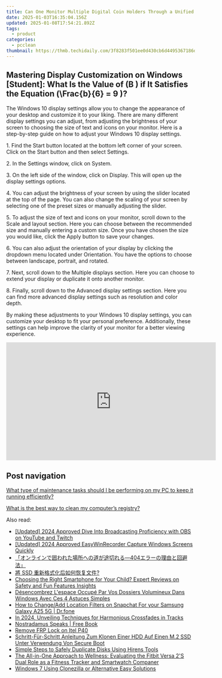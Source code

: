 ```yaml
---
title: Can One Monitor Multiple Digital Coin Holders Through a Unified Balance Verification Tool? – Innovations From YL Software Solutions
date: 2025-01-03T16:35:04.156Z
updated: 2025-01-08T17:54:21.892Z
tags:
  - product
categories:
  - pcclean
thumbnail: https://thmb.techidaily.com/3f8283f501ee0d430cb6d4495367186d5cee7442e26fa273382b19ae26cbaade.png
---
```


## Mastering Display Customization on Windows [Student]: What Is the Value of \(B \) if It Satisfies the Equation \(\Frac{b}{6} = 9 \)?

The Windows 10 display settings allow you to change the appearance of your desktop and customize it to your liking. There are many different display settings you can adjust, from adjusting the brightness of your screen to choosing the size of text and icons on your monitor. Here is a step-by-step guide on how to adjust your Windows 10 display settings. 

1\. Find the Start button located at the bottom left corner of your screen. Click on the Start button and then select Settings.

2\. In the Settings window, click on System.

3\. On the left side of the window, click on Display. This will open up the display settings options. 

4\. You can adjust the brightness of your screen by using the slider located at the top of the page. You can also change the scaling of your screen by selecting one of the preset sizes or manually adjusting the slider.

5\. To adjust the size of text and icons on your monitor, scroll down to the Scale and layout section. Here you can choose between the recommended size and manually entering a custom size. Once you have chosen the size you would like, click the Apply button to save your changes.

6\. You can also adjust the orientation of your display by clicking the dropdown menu located under Orientation. You have the options to choose between landscape, portrait, and rotated.

7\. Next, scroll down to the Multiple displays section. Here you can choose to extend your display or duplicate it onto another monitor.

8\. Finally, scroll down to the Advanced display settings section. Here you can find more advanced display settings such as resolution and color depth. 

By making these adjustments to your Windows 10 display settings, you can customize your desktop to fit your personal preference. Additionally, these settings can help improve the clarity of your monitor for a better viewing experience.

<!-- affiliate ads begin -->
<iframe width="560" height="315" src="https://www.youtube.com/embed/XVsiIO7hWOc?si=UvWnqxaI_yHwEr74" title="YouTube video player" frameborder="0" allow="accelerometer; autoplay; clipboard-write; encrypted-media; gyroscope; picture-in-picture; web-share" referrerpolicy="strict-origin-when-cross-origin" allowfullscreen></iframe>
<!-- affiliate ads end -->

## Post navigation

[What type of maintenance tasks should I be performing on my PC to keep it running efficiently?](https://tools.techidaily.com/pcclean/products/)

[What is the best way to clean my computer’s registry?](https://tools.techidaily.com/pcclean/products/)

<ins class="adsbygoogle"
     style="display:block"
     data-ad-format="autorelaxed"
     data-ad-client="ca-pub-7571918770474297"
     data-ad-slot="1223367746"></ins>

<ins class="adsbygoogle"
     style="display:block"
     data-ad-client="ca-pub-7571918770474297"
     data-ad-slot="8358498916"
     data-ad-format="auto"
     data-full-width-responsive="true"></ins>

<span class="atpl-alsoreadstyle">Also read:</span>
<div><ul>
<li><a href="https://screen-activity-recording.techidaily.com/updated-2024-approved-dive-into-broadcasting-proficiency-with-obs-on-youtube-and-twitch/"><u>[Updated] 2024 Approved Dive Into Broadcasting Proficiency with OBS on YouTube and Twitch</u></a></li>
<li><a href="https://screen-mirroring-recording.techidaily.com/updated-2024-approved-easywinrecorder-capture-windows-screens-quickly/"><u>[Updated] 2024 Approved EasyWinRecorder Capture Windows Screens Quickly</u></a></li>
<li><a href="https://win-exclusive.techidaily.com/1728481548413-404/"><u>「オンラインで囲われた場所への道が途切れる―404エラーの理由と回避法」</u></a></li>
<li><a href="https://win-exclusive.techidaily.com/1728489498005-ssd/"><u>將 SSD 重新格式化后如何恢复文件?</u></a></li>
<li><a href="https://techtrends.techidaily.com/choosing-the-right-smartphone-for-your-child-expert-reviews-on-safety-and-fun-features-insights/"><u>Choosing the Right Smartphone for Your Child? Expert Reviews on Safety and Fun Features Insights</u></a></li>
<li><a href="https://win-exclusive.techidaily.com/desencombrez-lespace-occupe-par-vos-dossiers-volumineux-dans-windows-avec-ces-4-astuces-simples/"><u>Désencombrez L'espace Occupé Par Vos Dossiers Volumineux Dans Windows Avec Ces 4 Astuces Simples</u></a></li>
<li><a href="https://location-social.techidaily.com/how-to-changeadd-location-filters-on-snapchat-for-your-samsung-galaxy-a25-5g-drfone-by-drfone-virtual-android/"><u>How to Change/Add Location Filters on Snapchat For your Samsung Galaxy A25 5G | Dr.fone</u></a></li>
<li><a href="https://article-posts.techidaily.com/in-2024-unveiling-techniques-for-harmonious-crossfades-in-tracks/"><u>In 2024, Unveiling Techniques for Harmonious Crossfades in Tracks</u></a></li>
<li><a href="https://novels-ebooks.techidaily.com/210817107-9781250325754-nostradamus-speaks/"><u>Nostradamus Speaks | Free Book</u></a></li>
<li><a href="https://review-topics.techidaily.com/remove-frp-lock-on-itel-p40-by-drfone-android-unlock-remove-google-frp/"><u>Remove FRP Lock on Itel P40</u></a></li>
<li><a href="https://win-exclusive.techidaily.com/schritt-fur-schritt-anleitung-zum-klonen-einer-hdd-auf-einen-m2-ssd-unter-verwendung-von-secure-boot/"><u>Schritt-Für-Schritt Anleitung Zum Klonen Einer HDD Auf Einen M.2 SSD Unter Verwendung Von Secure Boot</u></a></li>
<li><a href="https://win-exclusive.techidaily.com/simple-steps-to-safely-duplicate-disks-using-hirens-tools/"><u>Simple Steps to Safely Duplicate Disks Using Hirens Tools</u></a></li>
<li><a href="https://buynow-info.techidaily.com/the-all-in-one-approach-to-wellness-evaluating-the-fitbit-versa-2s-dual-role-as-a-fitness-tracker-and-smartwatch-companer/"><u>The All-in-One Approach to Wellness: Evaluating the Fitbit Versa 2'S Dual Role as a Fitness Tracker and Smartwatch Companer</u></a></li>
<li><a href="https://win-exclusive.techidaily.com/windows-7-using-clonezilla-or-alternative-easy-solutions/"><u>Windows 7 Using Clonezilla or Alternative Easy Solutions</u></a></li>
</ul></div>

